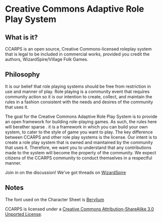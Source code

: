 # Creative Commons Adaptive Role Play System #

## What is it? ##
CCARPS is an open source, Creative Commons-licensed roleplay system that is legal to be included in commercial works, provided you credit the authors, WizardSpire/Village Folk Games.

## Philosophy ##
It is our belief that role playing systems should be free from restriction in use and manner of play. Role playing is a community event that requires community action so it is our intention to create, collect, and maintain the rules in a fashion consistent with the needs and desires of the community that uses it.

The goal for the Creative Commons Adaptive Role Play System is to provide an open framework for building role-playing games. As such, the rules here will berather sparse . it is a framework in which you can build your own system, to cater to the style of game you want to play. The key difference between CCARPS and other role play systems is the license. Our intent is to create a role play system that is owned and maintained by the community that uses it. Therefore, we want you to understand that any contributions made to the system will become the property of the community. We expect citizens of the CCARPS community to conduct themselves in a respectful manner.

Join in on the discussion! We've got threads on [WizardSpire](http://wizardspire.com/viewforum.php?id=3)


## Notes ##
The font used on the Character Sheet is [Berylium](http://www.fontsquirrel.com/fonts/Berylium)

CCARPS is licensed under a [Creative Commons Attribution-ShareAlike 3.0 Unported License](http://creativecommons.org/licenses/by-sa/3.0/deed.en_US). 

